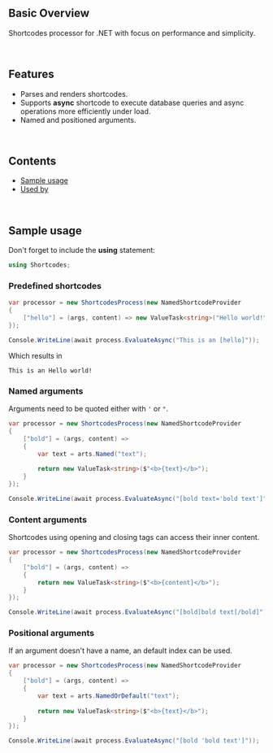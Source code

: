 ## Basic Overview

Shortcodes processor for .NET with focus on performance and simplicity.

<br>

## Features

- Parses and renders shortcodes.
- Supports **async** shortcode to execute database queries and async operations more efficiently under load.
- Named and positioned arguments.

<br>

## Contents
- [Sample usage](#sample-usage)
- [Used by](#used-by)

<br>

## Sample usage

Don't forget to include the __using__ statement:

```c#
using Shortcodes;
```

### Predefined shortcodes

```c#
var processor = new ShortcodesProcess(new NamedShortcodeProvider
{
    ["hello"] = (args, content) => new ValueTask<string>("Hello world!")
});

Console.WriteLine(await process.EvaluateAsync("This is an [hello]"));
```

Which results in 

```
This is an Hello world!
```

### Named arguments

Arguments need to be quoted either with `'` or `"`.

```c#
var processor = new ShortcodesProcess(new NamedShortcodeProvider
{
    ["bold"] = (args, content) => 
    {
        var text = arts.Named("text");
        
        return new ValueTask<string>($"<b>{text}</b>");
    }
});

Console.WriteLine(await process.EvaluateAsync("[bold text='bold text']"));
```

### Content arguments

Shortcodes using opening and closing tags can access their inner content.

```c#
var processor = new ShortcodesProcess(new NamedShortcodeProvider
{
    ["bold"] = (args, content) => 
    {
        return new ValueTask<string>($"<b>{content}</b>");
    }
});

Console.WriteLine(await process.EvaluateAsync("[bold]bold text[/bold]"));
```

### Positional arguments

If an argument doesn't have a name, an default index can be used.

```c#
var processor = new ShortcodesProcess(new NamedShortcodeProvider
{
    ["bold"] = (args, content) => 
    {
        var text = arts.NamedOrDefault("text");
        
        return new ValueTask<string>($"<b>{text}</b>");
    }
});

Console.WriteLine(await process.EvaluateAsync("[bold 'bold text']"));
```